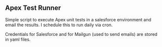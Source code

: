 ## Apex Test Runner

Simple script to execute Apex unit tests in a salesforce environment and email the results.  I schedule this to run daily via cron.

Credentials for Salesforce and for Mailgun (used to send emails) are stored in yaml files.